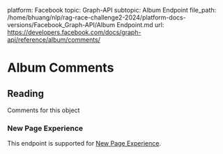 platform: Facebook
topic: Graph-API
subtopic: Album Endpoint
file_path: /home/bhuang/nlp/rag-race-challenge2-2024/platform-docs-versions/Facebook_Graph-API/Album Endpoint.md
url: https://developers.facebook.com/docs/graph-api/reference/album/comments/

# Album Comments

## Reading

Comments for this object

### New Page Experience

This endpoint is supported for [New Page Experience](https://developers.facebook.com/docs/pages/new-pages-experience/).